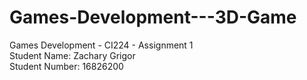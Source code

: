 # Games-Development---3D-Game</br>

Games Development - CI224 - Assignment 1
</br>
Student Name: Zachary Grigor </br>
Student Number: 16826200
